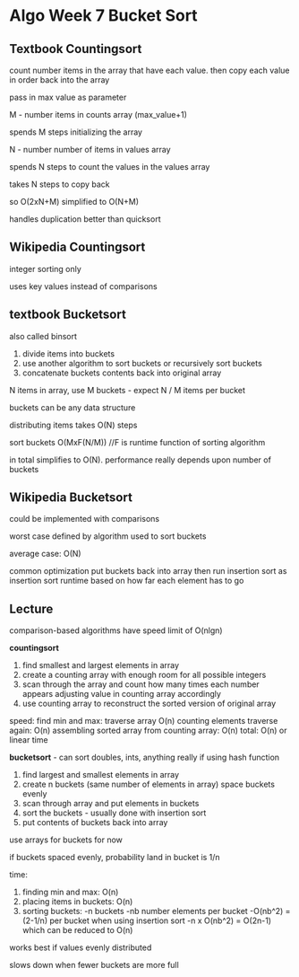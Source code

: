 # Algo Week 7 Bucket Sort

## Textbook Countingsort

count number items in the array that have each value. then copy each value in order back into the array

pass in max value as parameter

M - number items in counts array (max_value+1) 

spends M steps initializing the array

N - number number of items in values array

spends N steps to count the values in the values array

takes N steps to copy back

so O(2xN+M) simplified to O(N+M)

handles duplication better than quicksort

## Wikipedia Countingsort

integer sorting only

uses key values instead of comparisons

## textbook Bucketsort

also called binsort

1. divide items into buckets
2. use another algorithm to sort buckets or recursively sort buckets
3. concatenate buckets contents back into original array

N items in array, use M buckets - expect N / M items per bucket

buckets can be any data structure

distributing items takes O(N) steps

sort buckets O(MxF(N/M)) //F is runtime function of sorting algorithm

in total simplifies to O(N). performance really depends upon number of buckets

## Wikipedia Bucketsort

could be implemented with comparisons

worst case defined by algorithm used to sort buckets

average case: O(N)

common optimization put buckets back into array then run insertion sort as insertion sort runtime based on how far each element has to go

## Lecture

comparison-based algorithms have speed limit of O(nlgn)

**countingsort** 
1. find smallest and largest elements in array
2. create a counting array with enough room for all possible integers
3. scan through the array and count how many times each number appears adjusting value in counting array accordingly
4. use counting array to reconstruct the sorted version of original array

speed:
find min and max: traverse array O(n)
counting elements traverse again: O(n)
assembling sorted array from counting array: O(n)
total: O(n) or linear time

**bucketsort** - can sort doubles, ints, anything really if using hash function

1. find largest and smallest elements in array
2. create n buckets (same number of elements in array) space buckets evenly
3. scan through array and put elements in buckets
4. sort the buckets - usually done with insertion sort
5. put contents of buckets back into array

use arrays for buckets for now 

if buckets spaced evenly, probability land in bucket is 1/n

time:
1. finding min and max: O(n)
2. placing items in buckets: O(n)
3. sorting buckets:
-n buckets
-nb number elements per bucket
-O(nb^2) = (2-1/n) per bucket when using insertion sort
-n x O(nb^2) = O(2n-1) which can be reduced to O(n)

works best if values evenly distributed

slows down when fewer buckets are more full



